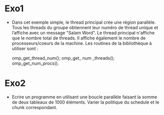 # Exo1
- Dans cet exemple simple, le thread principal crée une région parallèle. Tous
les threads du groupe obtiennent leur numéro de thread unique et l’affiche
avec un message "Salam Word".
Le thread principal n'affiche que le nombre total de threads. Il affiche
également le nombre de processeurs/coeurs de la machine.
Les routines de la bibliothèque à utiliser sont :
  
   omp_get_thread_num();
   omp_get_ num _threads(); 
   omp_get_num_procs().

# Exo2 
- Ecrire un programme en utilisant une boucle parallèle faisant la somme de deux
  tableaux de 1000 éléments.
      Varier la politique du schedule et le chunk correspondant.
